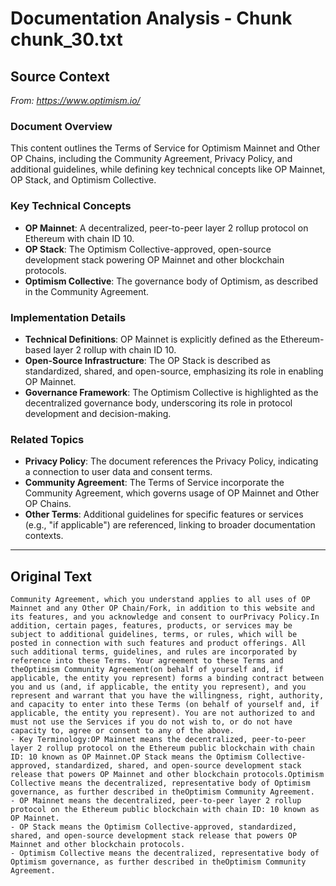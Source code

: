 # Documentation Analysis - Chunk chunk_30.txt

## Source Context
*From: https://www.optimism.io/*

### Document Overview  
This content outlines the Terms of Service for Optimism Mainnet and Other OP Chains, including the Community Agreement, Privacy Policy, and additional guidelines, while defining key technical concepts like OP Mainnet, OP Stack, and Optimism Collective.  

### Key Technical Concepts  
- **OP Mainnet**: A decentralized, peer-to-peer layer 2 rollup protocol on Ethereum with chain ID 10.  
- **OP Stack**: The Optimism Collective-approved, open-source development stack powering OP Mainnet and other blockchain protocols.  
- **Optimism Collective**: The governance body of Optimism, as described in the Community Agreement.  

### Implementation Details  
- **Technical Definitions**: OP Mainnet is explicitly defined as the Ethereum-based layer 2 rollup with chain ID 10.  
- **Open-Source Infrastructure**: The OP Stack is described as standardized, shared, and open-source, emphasizing its role in enabling OP Mainnet.  
- **Governance Framework**: The Optimism Collective is highlighted as the decentralized governance body, underscoring its role in protocol development and decision-making.  

### Related Topics  
- **Privacy Policy**: The document references the Privacy Policy, indicating a connection to user data and consent terms.  
- **Community Agreement**: The Terms of Service incorporate the Community Agreement, which governs usage of OP Mainnet and Other OP Chains.  
- **Other Terms**: Additional guidelines for specific features or services (e.g., "if applicable") are referenced, linking to broader documentation contexts.

---

## Original Text
```
Community Agreement, which you understand applies to all uses of OP Mainnet and any Other OP Chain/Fork, in addition to this website and its features, and you acknowledge and consent to ourPrivacy Policy.In addition, certain pages, features, products, or services may be subject to additional guidelines, terms, or rules, which will be posted in connection with such features and product offerings. All such additional terms, guidelines, and rules are incorporated by reference into these Terms. Your agreement to these Terms and theOptimism Community Agreement(on behalf of yourself and, if applicable, the entity you represent) forms a binding contract between you and us (and, if applicable, the entity you represent), and you represent and warrant that you have the willingness, right, authority, and capacity to enter into these Terms (on behalf of yourself and, if applicable, the entity you represent). You are not authorized to and must not use the Services if you do not wish to, or do not have capacity to, agree or consent to any of the above.
- Key Terminology:OP Mainnet means the decentralized, peer-to-peer layer 2 rollup protocol on the Ethereum public blockchain with chain ID: 10 known as OP Mainnet.OP Stack means the Optimism Collective-approved, standardized, shared, and open-source development stack release that powers OP Mainnet and other blockchain protocols.Optimism Collective means the decentralized, representative body of Optimism governance, as further described in theOptimism Community Agreement.
- OP Mainnet means the decentralized, peer-to-peer layer 2 rollup protocol on the Ethereum public blockchain with chain ID: 10 known as OP Mainnet.
- OP Stack means the Optimism Collective-approved, standardized, shared, and open-source development stack release that powers OP Mainnet and other blockchain protocols.
- Optimism Collective means the decentralized, representative body of Optimism governance, as further described in theOptimism Community Agreement.
```